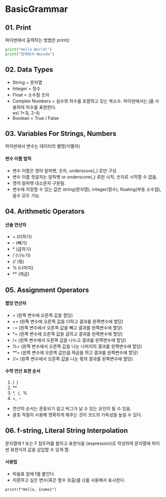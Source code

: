 # BasicGrammar
## 01. Print
파이썬에서 출력하는 방법은 print() 

```python 
print("Hello World!")
print("함께해서 Wecode")
```

## 02. Data Types
* String = 문자열
* Integer = 정수
* Float = 소수점 숫자
* Complex Numbers = 실수와 허수를 포함하고 있는 복소수. 파이썬에서는 j를 사용하여 허수를 표현한다.  
ex) 1+3j, 2-4j
* Boolean = True / False

## 03. Variables For Strings, Numbers
파이썬에서 변수는 데이터의 별명(식별자)
#### 변수 이름 법칙
* 변수 이름은 영어 알파벳, 숫자, underscore(\_) 로만 구성.
* 변수 이름 첫글자는 알파벳 or underscore(\_) 로만 시작, 숫자로 시작할 수 없음.
* 영어 알파벳 대소문자 구분됨.  
* 변수에 저장할 수 있는 값은 string(문자열), integer(정수), floating(부동 소수점), 음수 모두 가능.

## 04. Arithmetic Operators
#### 산술 연산자
* \+ (더하기)
* \- (빼기)
* \* (곱하기)
* \/ (나누기)
* \// (몫)
* \% (나머지)
* \** (제곱)

## 05. Assignment Operators
#### 할당 연산자
* \= (왼쪽 변수에 오른쪽 값을 할당)
* \+= (왼쪽 변수에 오른쪽 값을 더하고 결과를 왼쪽변수에 할당)
* \-= (왼쪽 변수에서 오른쪽 값을 빼고 결과를 왼쪽변수에 할당)
* \*= (왼쪽 변수에 오른쪽 값을 곱하고 결과를 왼쪽변수에 할당)
* \/= (왼쪽 변수에서 오른쪽 값을 나누고 결과를 왼쪽변수에 할당)
* \%= (왼쪽 변수에서 오른쪽 값을 나눈 나머지의 결과를 왼쪽변수에 할당)
* \*\*= (왼쪽 변수에 오른쪽 값만큼 제곱을 하고 결과를 왼쪽변수에 할당)
* \//= (왼쪽 변수에서 오른쪽 값을 나눈 몫의 결과를 왼쪽변수에 할당)
#### 수학 연산 표현 순서
1. \(&nbsp;&nbsp;\)
2. \*\*
3. \*,&nbsp; \/,&nbsp; \%
4. \+,&nbsp; \-  
  
* 연산의 순서는 혼동되기 쉽고 버그가 날 수 있는 요인이 될 수 있음.  
* 괄호 적절히 사용해 명확하게 해주는 것이 코드의 가독성을 높일 수 있다.

## 06. f-string, Literal String Interpolation
문자열에 f 또는 F 접두어를 붙이고 표현식을 {expression\}로 작성하여 문자열에 파이썬 표현식의 값을 삽입할 수 있게 함.
#### 사용법
* 따옴표 앞에 f를 붙인다.
* 치환하고 싶은 변수(혹은 함수 호출)를 \{\}를 사용해서 표시한다.
```name = input()
print(f"Hello, {name}")
```


